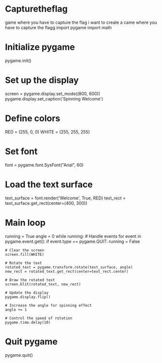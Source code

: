 # Capturetheflag
game where you have to capture the flag
i want to create a came where you have to capture the flagg
import pygame
import math

# Initialize pygame
pygame.init()

# Set up the display
screen = pygame.display.set_mode((800, 600))
pygame.display.set_caption('Spinning Welcome')

# Define colors
RED = (255, 0, 0)
WHITE = (255, 255, 255)

# Set font
font = pygame.font.SysFont("Arial", 60)

# Load the text surface
text_surface = font.render('Welcome', True, RED)
text_rect = text_surface.get_rect(center=(400, 300))

# Main loop
running = True
angle = 0
while running:
    # Handle events
    for event in pygame.event.get():
        if event.type == pygame.QUIT:
            running = False

    # Clear the screen
    screen.fill(WHITE)

    # Rotate the text
    rotated_text = pygame.transform.rotate(text_surface, angle)
    new_rect = rotated_text.get_rect(center=text_rect.center)

    # Draw the rotated text
    screen.blit(rotated_text, new_rect)

    # Update the display
    pygame.display.flip()

    # Increase the angle for spinning effect
    angle += 1

    # Control the speed of rotation
    pygame.time.delay(10)

# Quit pygame
pygame.quit()
